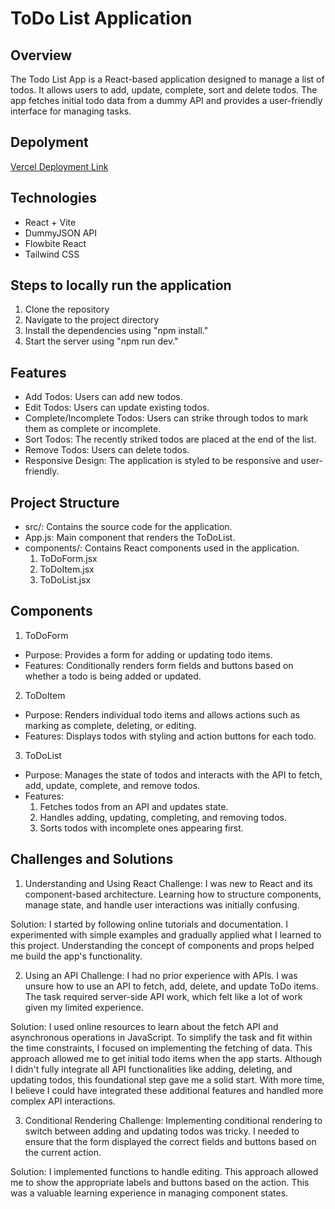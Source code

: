 # ToDo List Application

## Overview

The Todo List App is a React-based application designed to manage a list of todos. It allows users to add, update, complete, sort and delete todos. The app fetches initial todo data from a dummy API and provides a user-friendly interface for managing tasks.


## Depolyment
[Vercel Deployment Link](https://to-do-list-6p35dnqez-nehag2005s-projects.vercel.app)

## Technologies
- React + Vite
- DummyJSON API
- Flowbite React
- Tailwind CSS

## Steps to locally run the application

1. Clone the repository
2. Navigate to the project directory
3. Install the dependencies using "npm install."
4. Start the server using "npm run dev."


## Features
- Add Todos: Users can add new todos.
- Edit Todos: Users can update existing todos.
- Complete/Incomplete Todos: Users can strike through todos to mark them as complete or incomplete.
- Sort Todos: The recently striked todos are placed at the end of the list.
- Remove Todos: Users can delete todos.
- Responsive Design: The application is styled to be responsive and user-friendly.


## Project Structure

- src/: Contains the source code for the application.
- App.js: Main component that renders the ToDoList.
- components/: Contains React components used in the application.
  1. ToDoForm.jsx
  2. ToDoItem.jsx
  3. ToDoList.jsx

## Components
1. ToDoForm
- Purpose: Provides a form for adding or updating todo items.
- Features: Conditionally renders form fields and buttons based on whether a todo is being added or updated.
  
2. ToDoItem
- Purpose: Renders individual todo items and allows actions such as marking as complete, deleting, or editing.
- Features: Displays todos with styling and action buttons for each todo.

3. ToDoList
- Purpose: Manages the state of todos and interacts with the API to fetch, add, update, complete, and remove todos.
- Features:
  1. Fetches todos from an API and updates state.
  2.  Handles adding, updating, completing, and removing todos.
  3.  Sorts todos with incomplete ones appearing first.
 
## Challenges and Solutions
1. Understanding and Using React
Challenge: I was new to React and its component-based architecture. Learning how to structure components, manage state, and handle user interactions was initially confusing.

Solution: I started by following online tutorials and documentation. I experimented with simple examples and gradually applied what I learned to this project. Understanding the concept of components and props helped me build the app's functionality.

2. Using an API
Challenge: I had no prior experience with APIs. I was unsure how to use an API to fetch, add, delete, and update ToDo items. The task required server-side API work, which felt like a lot of work given my limited experience.

Solution: I used online resources to learn about the fetch API and asynchronous operations in JavaScript. To simplify the task and fit within the time constraints, I focused on implementing the fetching of data. This approach allowed me to get initial todo items when the app starts. Although I didn't fully integrate all API functionalities like adding, deleting, and updating todos, this foundational step gave me a solid start. With more time, I believe I could have integrated these additional features and handled more complex API interactions.

3. Conditional Rendering
Challenge: Implementing conditional rendering to switch between adding and updating todos was tricky. I needed to ensure that the form displayed the correct fields and buttons based on the current action.

Solution: I implemented functions to handle editing. This approach allowed me to show the appropriate labels and buttons based on the action. This was a valuable learning experience in managing component states.





